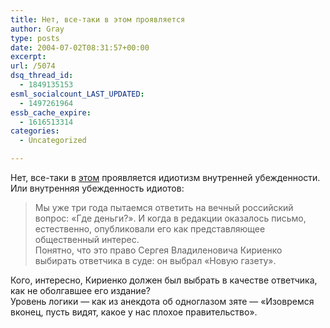```yaml
---
title: Нет, все-таки в этом проявляется
author: Gray
type: posts
date: 2004-07-02T08:31:57+00:00
excerpt:
url: /5074
dsq_thread_id:
  - 1849135153
esml_socialcount_LAST_UPDATED:
  - 1497261964
essb_cache_expire:
  - 1616513314
categories:
  - Uncategorized

---
```








Нет, все-таки в <a href="http://2004.novayagazeta.ru/nomer/2004/46n/n46n-s00.shtml" target="_blank">этом</a> проявляется идиотизм внутренней убежденности. Или внутренняя убежденность идиотов:

> Мы уже три года пытаемся ответить на вечный российский вопрос: &laquo;Где деньги?&raquo;. И когда в редакции оказалось письмо, естественно, опубликовали его как представляющее общественный интерес.  
> Понятно, что это право Сергея Владиленовича Кириенко выбирать ответчика в суде: он выбрал &laquo;Новую газету&raquo;.

Кого, интересно, Кириенко должен был выбрать в качестве ответчика, как не оболгавшее его издание?  
Уровень логики &#8212; как из анекдота об одноглазом зяте &#8212; &#171;Изовремся вконец, пусть видят, какое у нас плохое правительство&#187;.
